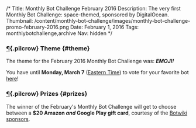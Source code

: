 /*
Title: Monthly Bot Challenge February 2016
Description: The very first Monthly Bot Challenge: space-themed, sponsored by DigitalOcean.
Thumbnail: /content/monthly-bot-challenge/images/monthly-bot-challenge-promo-february-2016.png
Date: February 1, 2016
Tags: monthlybotchallenge,archive
Nav: hidden
*/

### [¶](#theme){.pilcrow} Theme {#theme}


The theme for the February 2016 Monthly Bot Challenge was: ***EMOJI!***

You have until **Monday, March 7** ([Eastern Time](https://www.google.com/search?q=local+time+est)) to vote for your favorite bot [here](https://www.surveymonkey.com/r/DW5MNCK)!

### [¶](#prizes){.pilcrow} Prizes {#prizes}

The winner of the February's Monthly Bot Challenge will get to choose between a **$20 Amazon *and* Google Play gift card**, courtesy of the [Botwiki sponsors](/about/supporters/).
